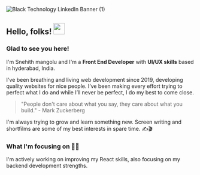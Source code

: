 ![Black Technology LinkedIn Banner (1)](https://user-images.githubusercontent.com/68544805/124880297-c4faa000-dfeb-11eb-9561-36d327bc6538.png)


##  Hello, folks! <img src="https://raw.githubusercontent.com/MartinHeinz/MartinHeinz/master/wave.gif" width="30px">
### Glad to see you here!
I'm Snehith mangolu and I'm a **Front End Developer** with **UI/UX skills** based in hyderabad, India.

I've been breathing and living web development since 2019, developing quality websites for nice people. I’ve been making every effort trying to perfect what I do and while I’ll never be perfect, I do my best to come close. 

> "People don't care about what you say, they care about what you build." - Mark Zuckerberg

I'm always trying to grow and learn something new. Screen writing and shortfilms are some of my best interests in spare time. ✍️🎬

### What I'm focusing on 👨‍💻
I'm actively working on improving my React skills, also focusing on my backend development strengths.


<!---
Snehith1710/Snehith1710 is a ✨ special ✨ repository because its `README.md` (this file) appears on your GitHub profile.
You can click the Preview link to take a look at your changes.
--->
